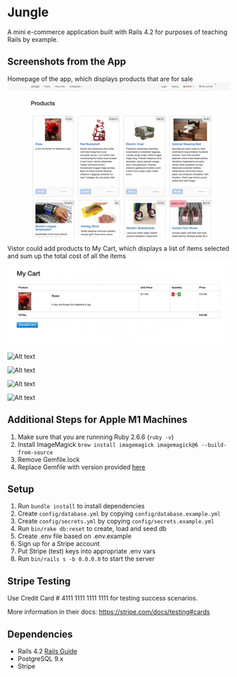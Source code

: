 # Jungle

A mini e-commerce application built with Rails 4.2 for purposes of teaching Rails by example.

## Screenshots from the App

Homepage of the app, which displays products that are for sale
![Alt text](https://raw.githubusercontent.com/daniel-cy-lu/jungle-rails/master/screenshots/Screen%20Shot%202022-02-11%20at%2010.51.58%20AM.png)

Vistor could add products to My Cart, which displays a list of items selected and sum up the total cost of all the items
![Alt text](https://raw.githubusercontent.com/daniel-cy-lu/jungle-rails/master/screenshots/Screen%20Shot%202022-02-11%20at%2010.52.20%20AM.png)

![Alt text]()

![Alt text]()

![Alt text]()

![Alt text]()

## Additional Steps for Apple M1 Machines

1. Make sure that you are runnning Ruby 2.6.6 (`ruby -v`)
1. Install ImageMagick `brew install imagemagick imagemagick@6 --build-from-source`
2. Remove Gemfile.lock
3. Replace Gemfile with version provided [here](https://gist.githubusercontent.com/FrancisBourgouin/831795ae12c4704687a0c2496d91a727/raw/ce8e2104f725f43e56650d404169c7b11c33a5c5/Gemfile)

## Setup

1. Run `bundle install` to install dependencies
2. Create `config/database.yml` by copying `config/database.example.yml`
3. Create `config/secrets.yml` by copying `config/secrets.example.yml`
4. Run `bin/rake db:reset` to create, load and seed db
5. Create .env file based on .env.example
6. Sign up for a Stripe account
7. Put Stripe (test) keys into appropriate .env vars
8. Run `bin/rails s -b 0.0.0.0` to start the server

## Stripe Testing

Use Credit Card # 4111 1111 1111 1111 for testing success scenarios.

More information in their docs: <https://stripe.com/docs/testing#cards>

## Dependencies

* Rails 4.2 [Rails Guide](http://guides.rubyonrails.org/v4.2/)
* PostgreSQL 9.x
* Stripe
